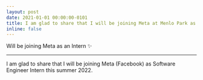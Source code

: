 ```yaml
---
layout: post
date: 2021-01-01 00:00:00-0101
title: I am glad to share that I will be joining Meta at Menlo Park as Software Engineer Intern this summer 2022.
inline: false
---
```

Will be joining Meta as an Intern :sparkles: 

***

I am glad to share that I will be joining Meta (Facebook) as Software Engineer Intern this summer 2022.



